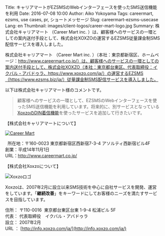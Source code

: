 Title: キャリアマートがEZSMSのWebインターフェースを使ったSMS送信機能を利用
Date: 2016-07-08 10:00
Author: Aiko Yokoyama
Tags: careermart, ezsms, use cases, pr, ショートメッセージ
Slug: careermart-ezsms-usecase
Lang: en
Thumbnail: images/client-logos/career-mart-logo.jpg
Summary: 株式会社キャリアマート （Career Mart inc. ）は、顧客様へのサービスの一環としての案内送付手段として、株式会社XOXZOの運営するEZSMS従量課金制SMS配信サービスを導入しました。

株式会社キャリアマート （Career Mart inc. ）（本社：東京都新宿区、ホームページ：http://www.careermart.co.jp/）は、顧客様へのサービスの一環としての案内送付手段として、株式会社XOXZO（本社：東京都台東区、代表取締役：イクバル・アバドゥラ、https://www.xoxzo.com/ja/）の運営するEZSMS（https://www.ezsms.biz/ja/）従量課金制SMS配信サービスを導入しました。
 

以下は株式会社キャリアマート様のコメントです。

> 顧客様へのサービスの一環として、EZSMSのWebインターフェースを使ったSMS送信機能を利用しています。将来的に、別サービスとなっている[XoxzoのDIN着信機能](https://www.xoxzo.com/ja/about/dial-in-api/)を使ったサービスを追加して行きたいです。

【株式会社キャリアマートについて】

[![Career Mart]({filename}/images/client-logos/career-mart-logo.jpg)](http://www.careermart.co.jp/)

 
所在地：〒160-0023 東京都新宿区西新宿7-3-4 アソルティ西新宿ビル4F  
創業：平成14年11月1日  
URL：<http://www.careermart.co.jp/>

【株式会社Xoxzoについて】

![Xoxzoロゴ]({filename}/images/xoxzo-logo-02.png)

Xoxzoは、2007年2月に設立以来SMS技術を中心に自社サービスを開発、運営をしています。「**継続改善**」をキーワードにしてお客様のニーズを満たすサービスを目指しています。

住所： 〒110-0016  東京都台東区台東 1-9-4 松浦ビル 5F  
代表： 代表取締役　イクバル・アバドゥラ  
設立： 2007年2月  
URL ： [http://info.xoxzo.com/ja/](http://info.xoxzo.com/ja/)

